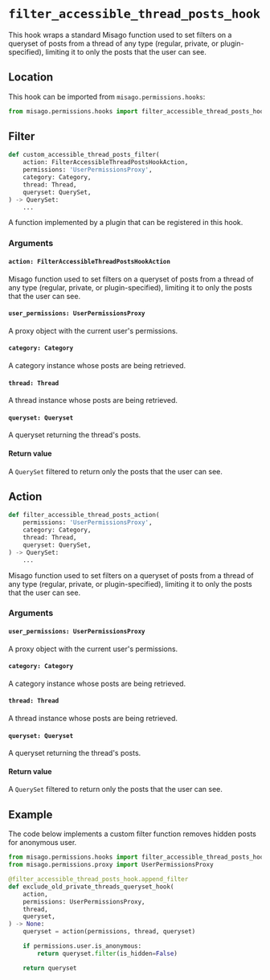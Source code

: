 # `filter_accessible_thread_posts_hook`

This hook wraps a standard Misago function used to set filters on a queryset of posts from   a thread of any type (regular, private, or plugin-specified), limiting it to only the posts that the user can see.


## Location

This hook can be imported from `misago.permissions.hooks`:

```python
from misago.permissions.hooks import filter_accessible_thread_posts_hook
```


## Filter

```python
def custom_accessible_thread_posts_filter(
    action: FilterAccessibleThreadPostsHookAction,
    permissions: 'UserPermissionsProxy',
    category: Category,
    thread: Thread,
    queryset: QuerySet,
) -> QuerySet:
    ...
```

A function implemented by a plugin that can be registered in this hook.


### Arguments

#### `action: FilterAccessibleThreadPostsHookAction`

Misago function used to set filters on a queryset of posts from a thread of any type (regular, private, or plugin-specified), limiting it to only the posts that the user can see.


#### `user_permissions: UserPermissionsProxy`

A proxy object with the current user's permissions.


#### `category: Category`

A category instance whose posts are being retrieved.


#### `thread: Thread`

A thread instance whose posts are being retrieved.


#### `queryset: Queryset`

A queryset returning the thread's posts.


#### Return value

A `QuerySet` filtered to return only the posts that the user can see.


## Action

```python
def filter_accessible_thread_posts_action(
    permissions: 'UserPermissionsProxy',
    category: Category,
    thread: Thread,
    queryset: QuerySet,
) -> QuerySet:
    ...
```

Misago function used to set filters on a queryset of posts from a thread of any type (regular, private, or plugin-specified), limiting it to only the posts that the user can see.


### Arguments

#### `user_permissions: UserPermissionsProxy`

A proxy object with the current user's permissions.


#### `category: Category`

A category instance whose posts are being retrieved.


#### `thread: Thread`

A thread instance whose posts are being retrieved.


#### `queryset: Queryset`

A queryset returning the thread's posts.


#### Return value

A `QuerySet` filtered to return only the posts that the user can see.


## Example

The code below implements a custom filter function removes hidden posts for anonymous user.

```python
from misago.permissions.hooks import filter_accessible_thread_posts_hook
from misago.permissions.proxy import UserPermissionsProxy

@filter_accessible_thread_posts_hook.append_filter
def exclude_old_private_threads_queryset_hook(
    action,
    permissions: UserPermissionsProxy,
    thread,
    queryset,
) -> None:
    queryset = action(permissions, thread, queryset)

    if permissions.user.is_anonymous:
        return queryset.filter(is_hidden=False)

    return queryset
```